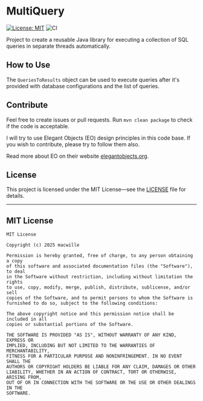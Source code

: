 # MultiQuery

[![License: MIT](https://img.shields.io/badge/License-MIT-yellow.svg)](https://opensource.org/licenses/MIT) 
![CI](https://github.com/macwille/multiquery/actions/workflows/maven.yml/badge.svg)

Project to create a reusable Java library for executing a collection of SQL queries in separate threads automatically.

## How to Use

The `QueriesToResults` object can be used to execute queries after it's provided with database configurations and the list of queries.

## Contribute

Feel free to create issues or pull requests.
Run `mvn clean package` to check if the code is acceptable.

I will try to use Elegant Objects (EO) design principles in this code base.
If you wish to contribute, please try to follow them also.

Read more about EO on their website [elegantobjects.org](https://www.elegantobjects.org/).

## License

This project is licensed under the MIT License—see the [LICENSE](LICENSE) file for details.

---

## MIT License

```
MIT License

Copyright (c) 2025 macwille

Permission is hereby granted, free of charge, to any person obtaining a copy
of this software and associated documentation files (the "Software"), to deal
in the Software without restriction, including without limitation the rights
to use, copy, modify, merge, publish, distribute, sublicense, and/or sell
copies of the Software, and to permit persons to whom the Software is
furnished to do so, subject to the following conditions:

The above copyright notice and this permission notice shall be included in all
copies or substantial portions of the Software.

THE SOFTWARE IS PROVIDED "AS IS", WITHOUT WARRANTY OF ANY KIND, EXPRESS OR
IMPLIED, INCLUDING BUT NOT LIMITED TO THE WARRANTIES OF MERCHANTABILITY,
FITNESS FOR A PARTICULAR PURPOSE AND NONINFRINGEMENT. IN NO EVENT SHALL THE
AUTHORS OR COPYRIGHT HOLDERS BE LIABLE FOR ANY CLAIM, DAMAGES OR OTHER
LIABILITY, WHETHER IN AN ACTION OF CONTRACT, TORT OR OTHERWISE, ARISING FROM,
OUT OF OR IN CONNECTION WITH THE SOFTWARE OR THE USE OR OTHER DEALINGS IN THE
SOFTWARE.
